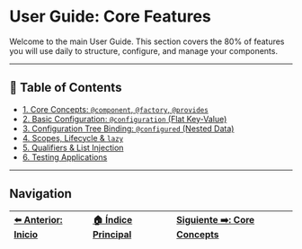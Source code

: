 # User Guide: Core Features

Welcome to the main User Guide. This section covers the 80% of features you will use daily to structure, configure, and manage your components.

---

## 📖 Table of Contents

* [1. Core Concepts: `@component`, `@factory`, `@provides`](./core-concepts.md)
* [2. Basic Configuration: `@configuration` (Flat Key-Value)](./configuration-basic.md)
* [3. Configuration Tree Binding: `@configured` (Nested Data)](./configuration-binding.md)
* [4. Scopes, Lifecycle & `lazy`](./scopes-lifecycle.md)
* [5. Qualifiers & List Injection](./qualifiers-lists.md)
* [6. Testing Applications](./testing.md)

---

## Navigation

| [⬅️ Anterior: Inicio](../README.md) | [🏠 Índice Principal](../README.md) | [Siguiente ➡️: Core Concepts](./core-concepts.md) |
| :--- | :--- | :--- |

